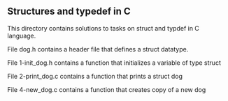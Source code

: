## Structures and typedef in C

This directory contains solutions to tasks on struct and typdef in C language.

File dog.h contains a header file that defines a struct datatype.

File 1-init_dog.h contains a function that initializes a variable of type struct

File 2-print_dog.c contains a function that prints a struct dog

File 4-new_dog.c contains a function that creates copy of a new dog

